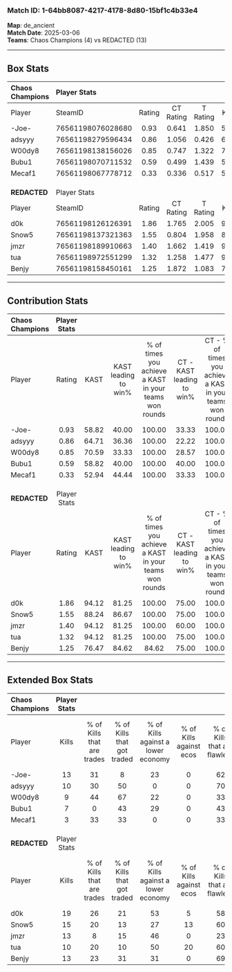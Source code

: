 ### Match ID: 1-64bb8087-4217-4178-8d80-15bf1c4b33e4  
**Map**: de_ancient  
**Match Date**: 2025-03-06  
**Teams**: Chaos Champions (4) vs REDACTED (13)  

---  

## Box Stats  

| **Chaos Champions** | Player Stats      |        |           |          |       |       |       |         |        |      |     |
| :- | :- | :-: | :-: | :-: | :-: | :-: | :-: | :-: | :-: | :-: | :-: |
| Player              | SteamID           | Rating | CT Rating | T Rating | KAST  |  ADR  | Kills | Assists | Deaths | K/D  | HS% |
| -Joe-               | 76561198076028680 |  0.93  |   0.641   |  1.850   | 58.82 | 67.2  |  13   |    1    |   14   | 0.93 | 30  |
| adsyyy              | 76561198279596434 |  0.86  |   1.056   |  0.426   | 64.71 | 75.9  |  10   |    2    |   14   | 0.71 | 70  |
| W00dy8              | 76561198138156026 |  0.85  |   0.747   |  1.322   | 70.59 | 75.0  |   9   |    3    |   14   | 0.64 | 55  |
| Bubu1               | 76561198070711532 |  0.59  |   0.499   |  1.439   | 58.82 | 59.8  |   7   |    3    |   15   | 0.47 | 42  |
| Mecaf1              | 76561198067778712 |  0.33  |   0.336   |  0.517   | 52.94 | 32.7  |   3   |    5    |   13   | 0.23 | 33  |
|                     |                   |        |           |          |       |       |       |         |        |      |     |
|                     |                   |        |           |          |       |       |       |         |        |      |     |
|                     |                   |        |           |          |       |       |       |         |        |      |     |
| **REDACTED**        | Player Stats      |        |           |          |       |       |       |         |        |      |     |
| Player              | SteamID           | Rating | CT Rating | T Rating | KAST  |  ADR  | Kills | Assists | Deaths | K/D  | HS% |
| d0k                 | 76561198126126391 |  1.86  |   1.765   |  2.005   | 94.12 | 112.2 |  19   |    7    |   8    | 2.38 | 42  |
| Snow5               | 76561198137321363 |  1.55  |   0.804   |  1.958   | 88.24 | 93.8  |  15   |    6    |   8    | 1.88 | 33  |
| jmzr                | 76561198189910663 |  1.40  |   1.662   |  1.419   | 94.12 | 68.5  |  13   |    3    |   8    | 1.63 | 61  |
| tua                 | 76561198972551299 |  1.32  |   1.258   |  1.477   | 94.12 | 81.2  |  10   |    9    |   8    | 1.25 | 50  |
| Benjy               | 76561198158450161 |  1.25  |   1.872   |  1.083   | 76.47 | 80.1  |  13   |    5    |   10   | 1.30 | 46  |
---  

## Contribution Stats  

| **Chaos Champions** | Player Stats |       |                      |                                                        |                           |                                                             |                          |                                                            |
| :- | :-: | :-: | :-: | :-: | :-: | :-: | :-: | :-: |
| Player              |    Rating    | KAST  | KAST leading to win% | % of times you achieve a KAST in your teams won rounds | CT - KAST leading to win% | CT - % of times you achieve a KAST in your teams won rounds | T - KAST leading to win% | T - % of times you achieve a KAST in your teams won rounds |
| -Joe-               |     0.93     | 58.82 |        40.00         |                         100.00                         |           33.33           |                           100.00                            |          50.00           |                           100.00                           |
| adsyyy              |     0.86     | 64.71 |        36.36         |                         100.00                         |           22.22           |                           100.00                            |          100.00          |                           100.00                           |
| W00dy8              |     0.85     | 70.59 |        33.33         |                         100.00                         |           28.57           |                           100.00                            |          40.00           |                           100.00                           |
| Bubu1               |     0.59     | 58.82 |        40.00         |                         100.00                         |           40.00           |                           100.00                            |          40.00           |                           100.00                           |
| Mecaf1              |     0.33     | 52.94 |        44.44         |                         100.00                         |           33.33           |                           100.00                            |          66.67           |                           100.00                           |
|                     |              |       |                      |                                                        |                           |                                                             |                          |                                                            |
|                     |              |       |                      |                                                        |                           |                                                             |                          |                                                            |
|                     |              |       |                      |                                                        |                           |                                                             |                          |                                                            |
| **REDACTED**        | Player Stats |       |                      |                                                        |                           |                                                             |                          |                                                            |
| Player              |    Rating    | KAST  | KAST leading to win% | % of times you achieve a KAST in your teams won rounds | CT - KAST leading to win% | CT - % of times you achieve a KAST in your teams won rounds | T - KAST leading to win% | T - % of times you achieve a KAST in your teams won rounds |
| d0k                 |     1.86     | 94.12 |        81.25         |                         100.00                         |           75.00           |                           100.00                            |          83.33           |                           100.00                           |
| Snow5               |     1.55     | 88.24 |        86.67         |                         100.00                         |           75.00           |                           100.00                            |          90.91           |                           100.00                           |
| jmzr                |     1.40     | 94.12 |        81.25         |                         100.00                         |           60.00           |                           100.00                            |          90.91           |                           100.00                           |
| tua                 |     1.32     | 94.12 |        81.25         |                         100.00                         |           75.00           |                           100.00                            |          83.33           |                           100.00                           |
| Benjy               |     1.25     | 76.47 |        84.62         |                         84.62                          |           75.00           |                           100.00                            |          88.89           |                           80.00                            |
---  

## Extended Box Stats  

| **Chaos Champions** | Player Stats |                            |                            |                                    |                         |                              |                                 |        |                             |                                     |                          |                               |                            |
| :- | :-: | :-: | :-: | :-: | :-: | :-: | :-: | :-: | :-: | :-: | :-: | :-: | :-: |
| Player              |    Kills     | % of Kills that are trades | % of Kills that got traded | % of Kills against a lower economy | % of Kills against ecos | % of Kills that are flawless | % of Kills that are close duels | Deaths | % of Deaths that get traded | % of Deaths against a lower economy | % of Deaths against ecos | % of Deaths that are flawless | % of Deaths that are close |
| -Joe-               |      13      |             31             |             8              |                 23                 |            0            |              62              |                0                |   14   |             14              |                 14                  |            0             |              79               |             7              |
| adsyyy              |      10      |             30             |             50             |                 0                  |            0            |              70              |               10                |   14   |              0              |                 14                  |            0             |              50               |             21             |
| W00dy8              |      9       |             44             |             67             |                 22                 |            0            |              33              |               22                |   14   |             21              |                 14                  |            0             |              50               |             0              |
| Bubu1               |      7       |             0              |             43             |                 29                 |            0            |              43              |               14                |   15   |             40              |                 13                  |            0             |              47               |             7              |
| Mecaf1              |      3       |             33             |             33             |                 0                  |            0            |              33              |                0                |   13   |             15              |                 15                  |            0             |              54               |             0              |
|                     |              |                            |                            |                                    |                         |                              |                                 |        |                             |                                     |                          |                               |                            |
|                     |              |                            |                            |                                    |                         |                              |                                 |        |                             |                                     |                          |                               |                            |
|                     |              |                            |                            |                                    |                         |                              |                                 |        |                             |                                     |                          |                               |                            |
| **REDACTED**        | Player Stats |                            |                            |                                    |                         |                              |                                 |        |                             |                                     |                          |                               |                            |
| Player              |    Kills     | % of Kills that are trades | % of Kills that got traded | % of Kills against a lower economy | % of Kills against ecos | % of Kills that are flawless | % of Kills that are close duels | Deaths | % of Deaths that get traded | % of Deaths against a lower economy | % of Deaths against ecos | % of Deaths that are flawless | % of Deaths that are close |
| d0k                 |      19      |             26             |             21             |                 53                 |            5            |              58              |                0                |   8    |             38              |                 38                  |            0             |              75               |             0              |
| Snow5               |      15      |             20             |             13             |                 27                 |           13            |              60              |                7                |   8    |             38              |                 25                  |            0             |              75               |             25             |
| jmzr                |      13      |             8              |             15             |                 46                 |            0            |              23              |               23                |   8    |             38              |                 13                  |            0             |              50               |             0              |
| tua                 |      10      |             20             |             10             |                 50                 |           20            |              60              |                0                |   8    |             50              |                 38                  |            13            |              50               |             13             |
| Benjy               |      13      |             23             |             31             |                 31                 |            0            |              69              |                8                |   10   |             30              |                 30                  |            0             |              60               |             10             |
